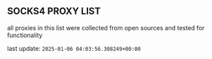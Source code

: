 ## SOCKS4 PROXY LIST

all proxies in this list were collected from open sources and tested for functionality

last update: `2025-01-06 04:03:56.308249+00:00`